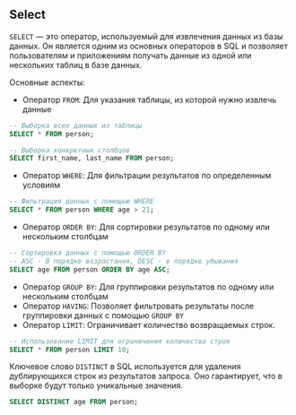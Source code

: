 ## Select

`SELECT` — это оператор, используемый для извлечения данных из базы данных. Он является одним из основных операторов в SQL и позволяет пользователям и приложениям получать данные из одной или нескольких таблиц в базе данных.

Основные аспекты:

- Оператор `FROM`: Для указания таблицы, из которой нужно извлечь данные

``` sql
-- Выборка всех данных из таблицы
SELECT * FROM person;
```

``` sql
-- Выборка конкретных столбцов
SELECT first_name, last_name FROM person;
```

- Оператор `WHERE`: Для фильтрации результатов по определенным условиям

``` sql
-- Фильтрация данных с помощью WHERE
SELECT * FROM person WHERE age > 21;
```
- Оператор `ORDER BY`: Для сортировки результатов по одному или нескольким столбцам

``` sql
-- Сортировка данных с помощью ORDER BY
-- ASC - В порядке возрастания, DESC - в порядке убывания
SELECT age FROM person ORDER BY age ASC;
```
- Оператор `GROUP BY`: Для группировки результатов по одному или нескольким столбцам
- Оператор `HAVING`: Позволяет фильтровать результаты после группировки данных с помощью `GROUP BY`
- Оператор `LIMIT`: Ограничивает количество возвращаемых строк.

``` sql
-- Использование LIMIT для ограничения количества строк
SELECT * FROM person LIMIT 10;
```

Ключевое слово `DISTINCT` в SQL используется для удаления дублирующихся строк из результатов запроса. Оно гарантирует, что в выборке будут только уникальные значения.

``` sql
SELECT DISTINCT age FROM person;
```
